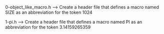 0-object_like_macro.h --> Create a header file that defines a macro named SIZE as an abbreviation for the token 1024


1-pi.h --> Create a header file that defines a macro named PI as an abbreviation for the token 3.14159265359


